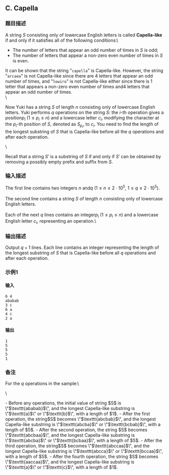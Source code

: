 ## C. Capella

### 题目描述

A string $S$ consisting only of lowercase
English letters is called **Capella-like** if and only if it satisfies
all of the following conditions:\
- The number of letters that appear an odd number of times
    in $S$ is odd;
- The number of letters that appear a non-zero even number of times
    in $S$ is even.

It can be shown that the string
\"$\texttt{capella}$\" is Capella-like.
However, the string \"$\texttt{arcaea}$\" is
not Capella-like since there are $4$ letters
that appear an odd number of times, and
\"$\texttt{lowiro}$\" is not Capella-like
either since there is $1$ letter that appears
a non-zero even number of times and$4$ letters that appear an odd number of times.\
\

<div>

Now Yuki has a string $S$ of length $n$ consisting only of lowercase English
letters. Yuki performs $q$ operations on the
string $S$: the $i$-th operation gives a position$p_i$ ($1 \leq p_i \leq n$) and a lowercase letter $c_i$, modifying the character at the $p_i$-th position of $S$, denoted as $S_{p_i}$, to $c_i$. You need to find the length of the
longest substring of $S$ that is Capella-like
before all the $q$ operations and after each
operation.

<div>

\

<div>

Recall that a string $S'$ is a substring of $S$ if and only if $S'$ can be obtained by removing a possibly
empty prefix and suffix from $S$.

</div>

</div>

</div>

### 输入描述

The first line contains two integers $n$ and$q$ ($1 \leq n \leq 2 \cdot 10^5$, $1 \leq q \leq 2 \cdot 10^5$).\
\
The second line contains a string $S$ of
length $n$ consisting only of lowercase
English letters.\
\
Each of the next $q$ lines contains an
integer$p_i$ ($1 \leq p_i \leq n$) and a lowercase English
letter $c_i$, representing an operation.\

### 输出描述

Output $q + 1$ lines. Each line contains an
integer representing the length of the longest substring of $S$ that is Capella-like before all $q$ operations and after each operation.

### 示例1

#### 输入

```plain
6 4
ababab
3 c
6 a
4 c
2 a
```

#### 输出

```plain
1
5
5
5
1
```

### 备注

For the $q$ operations in the sample:\

<div>

\

</div>

<div>
- Before any operations, the initial value of string $S$ is
    \"$\texttt{ababab}$\", and the longest
    Capella-like substring is
    \"$\texttt{a}$\" or
    \"$\texttt{b}$\", with a length of $1$.
- After the first operation, the string$S$     becomes \"$\texttt{abcbab}$\", and the
    longest Capella-like substring is
    \"$\texttt{abcba}$\" or
    \"$\texttt{bcbab}$\", with a length of $5$.
- After the second operation, the string $S$ becomes
    \"$\texttt{abcbaa}$\", and the longest
    Capella-like substring is
    \"$\texttt{abcba}$\" or
    \"$\texttt{bcbaa}$\", with a length of $5$.
- After the third operation, the string$S$     becomes \"$\texttt{abccaa}$\", and the
    longest Capella-like substring is
    \"$\texttt{abcca}$\" or
    \"$\texttt{bccaa}$\", with a length of $5$.
- After the fourth operation, the string $S$ becomes
    \"$\texttt{aaccaa}$\", and the longest
    Capella-like substring is
    \"$\texttt{a}$\" or
    \"$\texttt{c}$\", with a length of $1$.

</div>

